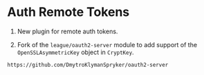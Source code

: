 # Auth Remote Tokens

1. New plugin for remote auth tokens.

2. Fork of the `league/oauth2-server` module to add support of the `OpenSSLAsymmetricKey` object in `CryptKey`.

```
https://github.com/DmytroKlymanSpryker/oauth2-server
```
